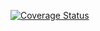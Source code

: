 <a href='https://coveralls.io/github/phantum007/dotnetcore-api-with-enitity-framework?branch=master'><img src='https://coveralls.io/repos/github/phantum007/dotnetcore-api-with-enitity-framework/badge.svg?branch=master' alt='Coverage Status' /></a>

